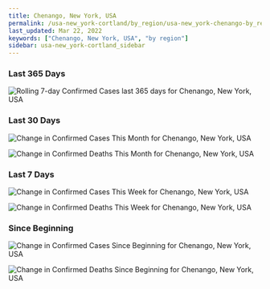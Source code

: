 ```yaml
---
title: Chenango, New York, USA
permalink: /usa-new_york-cortland/by_region/usa-new_york-chenango-by_region.html
last_updated: Mar 22, 2022
keywords: ["Chenango, New York, USA", "by region"]
sidebar: usa-new_york-cortland_sidebar
---
```


<h3>Last 365 Days</h3>

![Rolling 7-day Confirmed Cases last 365 days for Chenango, New York, USA](/covid_tracker/images/graphs/usa-new_york-chenango-weekly_totals_graph.png)

<h3>Last 30 Days</h3>

![Change in Confirmed Cases This Month for Chenango, New York, USA](/covid_tracker/images/graphs/usa-new_york-chenango-delta_confirmed-30_days_graph.png)

![Change in Confirmed Deaths This Month for Chenango, New York, USA](/covid_tracker/images/graphs/usa-new_york-chenango-delta_deaths-30_days_graph.png)

<h3>Last 7 Days</h3>

![Change in Confirmed Cases This Week for Chenango, New York, USA](/covid_tracker/images/graphs/usa-new_york-chenango-delta_confirmed-7_days_graph.png)

![Change in Confirmed Deaths This Week for Chenango, New York, USA](/covid_tracker/images/graphs/usa-new_york-chenango-delta_deaths-7_days_graph.png)

<h3>Since Beginning</h3>

![Change in Confirmed Cases Since Beginning for Chenango, New York, USA](/covid_tracker/images/graphs/usa-new_york-chenango-delta_confirmed-since_beginning_graph.png)

![Change in Confirmed Deaths Since Beginning for Chenango, New York, USA](/covid_tracker/images/graphs/usa-new_york-chenango-delta_deaths-since_beginning_graph.png)
